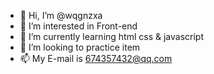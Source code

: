 - 👋 Hi, I’m @wqgnzxa
- 👀 I’m interested in Front-end
- 🌱 I’m currently learning html css & javascript
- 💞️ I’m looking to practice item
- 📫 My E-mail is 674357432@qq.com

<!---
wqgnzxa/wqgnzxa is a ✨ special ✨ repository because its `README.md` (this file) appears on your GitHub profile.
You can click the Preview link to take a look at your changes.
--->
